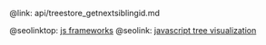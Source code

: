@link: api/treestore_getnextsiblingid.md

@seolinktop: [js frameworks](https://webix.com)
@seolink: [javascript tree visualization](https://webix.com/widget/tree/)